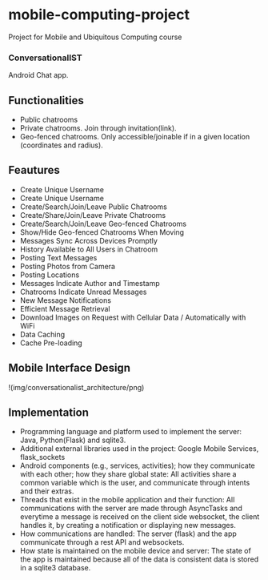 # mobile-computing-project
Project for Mobile and Ubiquitous Computing course

### ConversationalIST

Android Chat app.

## Functionalities
- Public chatrooms
- Private chatrooms. Join through invitation(link).
- Geo-fenced chatrooms. Only accessible/joinable if in a given location (coordinates and radius).

## Feautures

- Create Unique Username
- Create Unique Username
- Create/Search/Join/Leave Public Chatrooms
- Create/Share/Join/Leave Private Chatrooms
- Create/Search/Join/Leave Geo-fenced Chatrooms
- Show/Hide Geo-fenced Chatrooms When Moving
- Messages Sync Across Devices Promptly
- History Available to All Users in Chatroom
- Posting Text Messages
- Posting Photos from Camera
- Posting Locations
- Messages Indicate Author and Timestamp
- Chatrooms Indicate Unread Messages
- New Message Notifications
- Efficient Message Retrieval
- Download Images on Request with Cellular Data / Automatically with WiFi
- Data Caching
- Cache Pre-loading


## Mobile Interface Design

!(img/conversationalist_architecture/png)

## Implementation

- Programming language and platform used to implement the server: Java, Python(Flask) and sqlite3.
- Additional external libraries used in the project: Google Mobile Services, flask_sockets
- Android components (e.g., services, activities); how they communicate with each other; how they share global state: All activities share a common variable which is the user, and communicate through intents and their extras.
- Threads that exist in the mobile application and their function: All communications with the server are made through AsyncTasks and everytime a message is received on the client side websocket, the client handles it, by creating a notification or displaying new messages.
- How communications are handled: The server (flask) and the app communicate through a rest API and websockets.
- How state is maintained on the mobile device and server: The state of the app is maintained because all of the data is consistent data is stored in a sqlite3 database.

